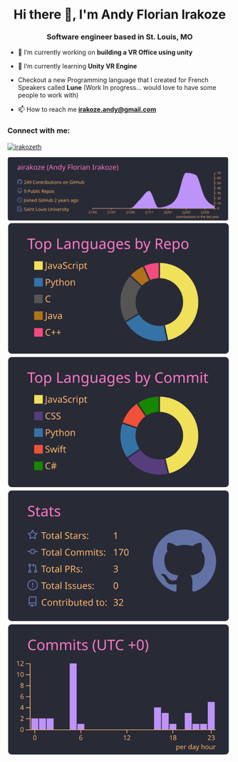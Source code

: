 <h1 align="center">Hi there 👋, I'm Andy Florian Irakoze</h1>
<h3 align="center">Software engineer based in St. Louis, MO</h3>

- 🔭 I’m currently working on **building a VR Office using unity**

- 🌱 I’m currently learning **Unity VR Engine**

- Checkout a new Programming language that I created for French Speakers called **Lune** (Work In progress... would love to have some people to work with)

- 📫 How to reach me **irakoze.andy@gmail.com**

<h3 align="left">Connect with me:</h3>
<p align="left">
<a href="https://www.linkedin.com/in/andy-florian-irakoze-8a8659195" target="blank"><img align="center" src="https://upload.wikimedia.org/wikipedia/commons/c/ca/LinkedIn_logo_initials.png" alt="irakozeth" height="50" width="50" /></a>
</p>

[![](https://raw.githubusercontent.com/airakoze/airakoze/master/profile-summary-card-output/dracula/0-profile-details.svg)](https://github.com/vn7n24fzkq/github-profile-summary-cards)
[![](https://raw.githubusercontent.com/airakoze/airakoze/master/profile-summary-card-output/dracula/1-repos-per-language.svg)](https://github.com/vn7n24fzkq/github-profile-summary-cards) [![](https://raw.githubusercontent.com/airakoze/airakoze/master/profile-summary-card-output/dracula/2-most-commit-language.svg)](https://github.com/vn7n24fzkq/github-profile-summary-cards)
[![](https://raw.githubusercontent.com/airakoze/airakoze/master/profile-summary-card-output/dracula/3-stats.svg)](https://github.com/vn7n24fzkq/github-profile-summary-cards) [![](https://raw.githubusercontent.com/airakoze/airakoze/master/profile-summary-card-output/dracula/4-productive-time.svg)](https://github.com/vn7n24fzkq/github-profile-summary-cards)
